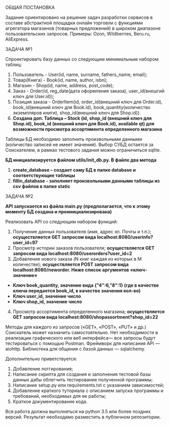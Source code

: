 ОБЩАЯ ПОСТАНОВКА

Задание ориентировано на решение задач разработки сервисов в составе абстрактной площадки онлайн торговли с функциями агрегатора магазинов (товарных предложений) в широком диапазоне пользовательских запросов. Примеры: Ozon, Wildberries, Beru.ru, AliExpress.


ЗАДАЧА №1

Спроектировать базу данных со следующим минимальным набором таблиц:

1. Пользователь - User(id, name, surname, fathers_name, email);
2. Товар(Книга) - Book(id, name, author, isbn);
3. Магазин - Shop(id, name, address, post_code);
4. Заказ - Order(id, reg_date(дата оформления заказа), user_id(внешгий ключ для User.id));
5. Позиция заказа - OrderItem(id, order_id(внешний ключ для Order.id), book_id(внешний ключ для Book.id), book_quantity(количество экземпляров книги), shop_id(внешний ключ для Shop.id)).
6. **Создана доп. Таблица – Stock (id, shop_id (внешний ключ для Shop.id), book_id (внешний ключ для Book.id), available qt) для возможности просмотра ассортимента определенного магазина**

Таблицы БД необходимо заполнить произвольными данными (количество записей не имеет значения). Выбор СУБД остается за Соискателем, в рамках тестового задания можно ограничиться sqlite.

**БД инициализируется файлом utils/init_db.py. В файле два метода**
1.	**create_database – создает саму БД в папке database и соответствующие таблицы**
2.	**fillin_database -  заполняет произвольными данными таблицы из csv файлов в папке static**


ЗАДАЧА №2

**API запускается из файла main.py (предполагается, что к этому моменту БД создана и проинициализирована)**

Реализовать API со следующим набором функций:

1. Получение данных пользователя (имя, адрес эл. Почты и т.п.); **осуществляется GET запросом вида localhost:8080/userinfo?user_id=97**
2. Просмотр истории заказов пользователя; **осуществляется GET запросом вида localhost:8080/userorders?user_id=2**
3. Добавление нового заказа (N книг каждая из которых в M количестве); **осуществляется POST запросом вида localhost:8080/neworder. Ниже список аргументов «ключ-значение»**
* **Ключ book_quantity, значение вида {"4":6,"8":1} (где в качестве ключа передается book_id, в качестве значения кол-во)**
* **Ключ user_id, значение число**
* **Ключ shop_id, значение число**
4. Просмотр ассортимента определенного магазина; **осуществляется GET запросом вида localhost:8080/shopassortment?shop_id=22**
 
Методы для каждого из запросов («GET», «POST», «PUT» и др.) Соискатель может назначить самостоятельно. Нет необходимости в реализации графического или веб интерфейса— все запросы будут тестироваться с помощью Postman. Фреймворк для написания API — aiohttp. Библиотека для общения с базой данных — sqlalchemy. 

Дополнительно приветствуется:

1. Добавление логгирования;
2. Написание скрипта для создания и заполнения тестовой базы данных дабы облегчить тестирование полученной программы;
3. Написание setup.py или requirements.txt с указанием зависимостей;
4. Добавление краткого туториала с описанием запуска программы и требований, необходимых для ее работы;
5. Краткое документирование кода.

Вся работа должна выполняться на python 3.5 или более поздних версий. Результат необходимо разместить в публичном репозитории.




